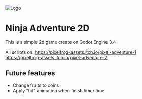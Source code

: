 ![Logo](https://upload.wikimedia.org/wikipedia/commons/thumb/5/5a/Godot_logo.svg/1200px-Godot_logo.svg.png)


# Ninja Adventure 2D

This is a simple 2d game create on Godot Engine 3.4

All scripts on:
https://pixelfrog-assets.itch.io/pixel-adventure-1
https://pixelfrog-assets.itch.io/pixel-adventure-2

## Future features

- Change fruits to coins
- Apply "hit" animation when finish timer time
